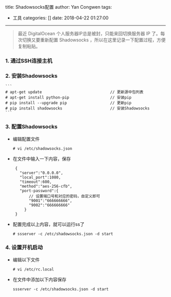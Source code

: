 title: Shadowsocks配置
author: Yan Congwen
tags:
  - 工具
categories: []
date: 2018-04-22 01:27:00
---
> 最近 DigitalOcean 个人服务器IP总是被封，只能来回切换服务器 IP 了。每次切换又要重新配置 Shadowsocks ，所以在这里记录一下配置过程，方便复制粘贴。

### 1. 通过SSH连接主机
### 2. 安装Shadowsocks
    ```
    # apt-get update                              // 更新源中包列表
    # apt-get install python-pip                  // 安装pip
    # pip install --upgrade pip                   // 更新pip
    # pip install shadowsocks                     // 安装Shadowsocks
    ```

### 3. 配置Shadowsocks
- 编辑配置文件
	```    
	# vi /etc/shadowsocks.json
	```
- 在文件中输入一下内容，保存
   ```
	{
      "server":"0.0.0.0",
      "local_port":1080,
      "timeout":600,
      "method":"aes-256-cfb",
      "port-password":{
          // 设置端口号和对应的密码，自定义即可
          "9001":"666666666",
          "9002":"666666666"
		}
	}
   ```
- 配置完成以上内容，就可以运行ss了
   ```
   # ssserver -c /etc/shadowsocks.json -d start
   ```
    

### 4. 设置开机启动
- 编辑以下文件
	```
	# vi /etc/rc.local
	```
- 在文件中添加以下内容保存
	```
	ssserver -c /etc/shadowsocks.json -d start
	```